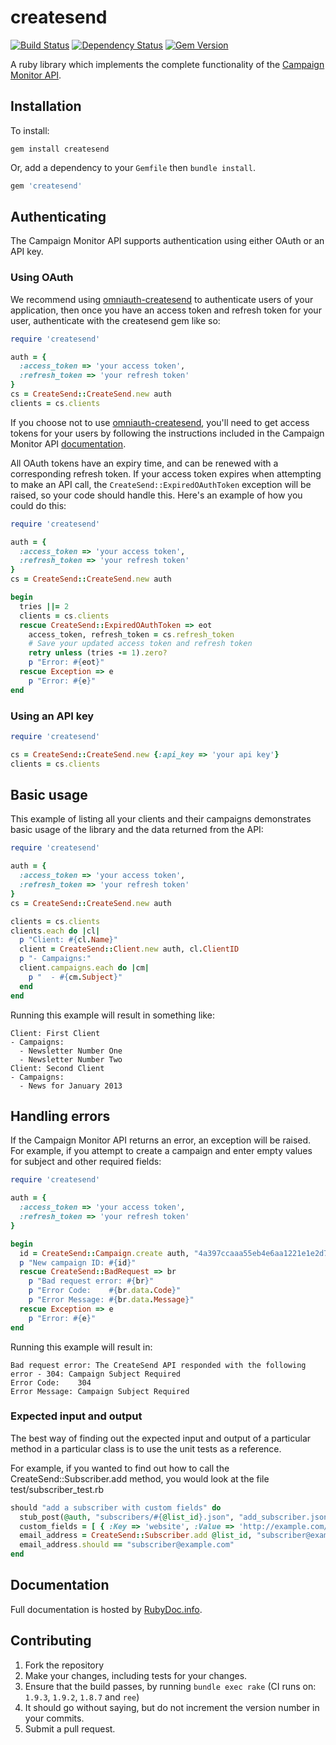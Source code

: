 # createsend
[![Build Status](https://secure.travis-ci.org/campaignmonitor/createsend-ruby.png)][travis] [![Dependency Status](https://gemnasium.com/campaignmonitor/createsend-ruby.png)][gemnasium] [![Gem Version](https://badge.fury.io/rb/createsend.png)][gembadge]

A ruby library which implements the complete functionality of the [Campaign Monitor API](http://www.campaignmonitor.com/api/).

[travis]: http://travis-ci.org/campaignmonitor/createsend-ruby
[gemnasium]: https://gemnasium.com/campaignmonitor/createsend-ruby
[gembadge]: http://badge.fury.io/rb/createsend

## Installation

To install:

```
gem install createsend
```

Or, add a dependency to your `Gemfile` then `bundle install`.

```ruby
gem 'createsend'
```

## Authenticating

The Campaign Monitor API supports authentication using either OAuth or an API key.

### Using OAuth

We recommend using [omniauth-createsend](https://github.com/campaignmonitor/omniauth-createsend) to authenticate users of your application, then once you have an access token and refresh token for your user, authenticate with the createsend gem like so:

```ruby
require 'createsend'

auth = {
  :access_token => 'your access token',
  :refresh_token => 'your refresh token'
}
cs = CreateSend::CreateSend.new auth
clients = cs.clients
```

If you choose not to use [omniauth-createsend](https://github.com/campaignmonitor/omniauth-createsend), you'll need to get access tokens for your users by following the instructions included in the Campaign Monitor API [documentation](http://www.campaignmonitor.com/api/getting-started/#authenticating_with_oauth).

All OAuth tokens have an expiry time, and can be renewed with a corresponding refresh token. If your access token expires when attempting to make an API call, the `CreateSend::ExpiredOAuthToken` exception will be raised, so your code should handle this. Here's an example of how you could do this:

```ruby
require 'createsend'

auth = {
  :access_token => 'your access token',
  :refresh_token => 'your refresh token'
}
cs = CreateSend::CreateSend.new auth

begin
  tries ||= 2
  clients = cs.clients
  rescue CreateSend::ExpiredOAuthToken => eot
    access_token, refresh_token = cs.refresh_token
    # Save your updated access token and refresh token
    retry unless (tries -= 1).zero?
    p "Error: #{eot}"
  rescue Exception => e
    p "Error: #{e}"
end
```

### Using an API key

```ruby
require 'createsend'

cs = CreateSend::CreateSend.new {:api_key => 'your api key'}
clients = cs.clients
```

## Basic usage
This example of listing all your clients and their campaigns demonstrates basic usage of the library and the data returned from the API:

```ruby
require 'createsend'

auth = {
  :access_token => 'your access token',
  :refresh_token => 'your refresh token'
}
cs = CreateSend::CreateSend.new auth

clients = cs.clients
clients.each do |cl|
  p "Client: #{cl.Name}"
  client = CreateSend::Client.new auth, cl.ClientID
  p "- Campaigns:"
  client.campaigns.each do |cm|
    p "  - #{cm.Subject}"
  end
end
```

Running this example will result in something like:

```
Client: First Client
- Campaigns:
  - Newsletter Number One
  - Newsletter Number Two
Client: Second Client
- Campaigns:
  - News for January 2013
```

## Handling errors
If the Campaign Monitor API returns an error, an exception will be raised. For example, if you attempt to create a campaign and enter empty values for subject and other required fields:

```ruby
require 'createsend'

auth = {
  :access_token => 'your access token',
  :refresh_token => 'your refresh token'
}

begin
  id = CreateSend::Campaign.create auth, "4a397ccaaa55eb4e6aa1221e1e2d7122", "", "", "", "", "", "", "", [], []
  p "New campaign ID: #{id}"
  rescue CreateSend::BadRequest => br
    p "Bad request error: #{br}"
    p "Error Code:    #{br.data.Code}"
    p "Error Message: #{br.data.Message}"
  rescue Exception => e
    p "Error: #{e}"
end
```

Running this example will result in:

```
Bad request error: The CreateSend API responded with the following error - 304: Campaign Subject Required
Error Code:    304
Error Message: Campaign Subject Required
```

### Expected input and output
The best way of finding out the expected input and output of a particular method in a particular class is to use the unit tests as a reference.

For example, if you wanted to find out how to call the CreateSend::Subscriber.add method, you would look at the file test/subscriber_test.rb

```ruby
should "add a subscriber with custom fields" do
  stub_post(@auth, "subscribers/#{@list_id}.json", "add_subscriber.json")
  custom_fields = [ { :Key => 'website', :Value => 'http://example.com/' } ]
  email_address = CreateSend::Subscriber.add @list_id, "subscriber@example.com", "Subscriber", custom_fields, true
  email_address.should == "subscriber@example.com"
end
```

## Documentation

Full documentation is hosted by [RubyDoc.info](http://rubydoc.info/gems/createsend/frames).

## Contributing
1. Fork the repository
2. Make your changes, including tests for your changes.
3. Ensure that the build passes, by running `bundle exec rake` (CI runs on: `1.9.3`, `1.9.2`, `1.8.7` and `ree`)
4. It should go without saying, but do not increment the version number in your commits.
5. Submit a pull request.
